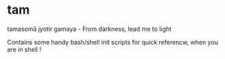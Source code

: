 # tam
tamasomā jyotir gamaya - From darkness, lead me to light

Contains some handy bash/shell init scripts for quick referencw, when you are in shell !

